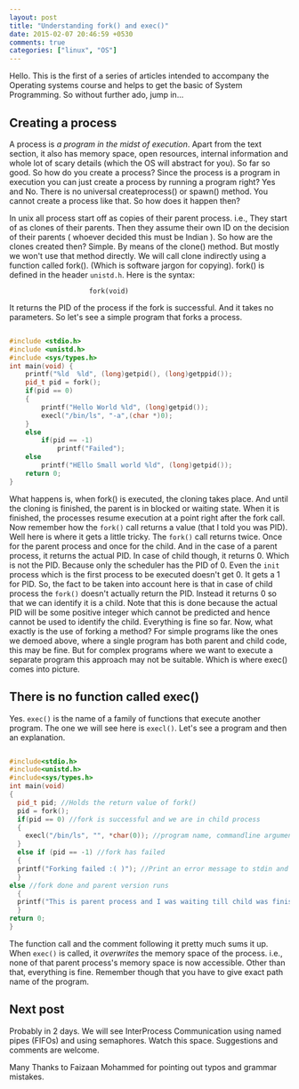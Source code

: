 ```yaml
---
layout: post
title: "Understanding fork() and exec()"
date: 2015-02-07 20:46:59 +0530
comments: true
categories: ["linux", "OS"]
---
```

<script src="https://google-code-prettify.googlecode.com/svn/loader/run_prettify.js?autoload=true&amp;skin=doxy&amp;lang=css" defer="defer"></script>

Hello. This is the first of a series of articles intended to accompany the  Operating systems course and helps to get the basic of System Programming.
So without further ado, jump in...

<!-- more -->

Creating a process
-------------------

A process is *a program in the midst of execution*. Apart from the text section, it also has memory space, open resources, internal information and whole lot of scary details (which the OS will abstract for you).  So far so good. So how do you create a process? Since the process is a program in execution you can just create a process by running a program right? Yes and No. There is no universal createprocess() or spawn() method. You cannot create a process like that. So how does it happen then?

In unix all process start off as copies of their parent process. i.e., They start of as clones of their parents. Then they assume their own ID on the decision of their parents ( whoever decided this must be Indian ). So how are the clones created then? Simple. By means of the clone() method. But mostly we won't use that method directly. We will call clone indirectly using a function called fork(). (Which is software jargon for copying). fork() is defined in the header `unistd.h`. Here is the syntax:

						fork(void)


It returns the PID of the process if the fork is successful. And it takes no parameters. So let's see a simple program that forks a process.

``` C++

#include <stdio.h>
#include <unistd.h>
#include <sys/types.h>
int main(void) {
    printf("%ld  %ld", (long)getpid(), (long)getppid());
    pid_t pid = fork();
    if(pid == 0)
    {
    	printf("Hello World %ld", (long)getpid());
    	execl("/bin/ls", "-a",(char *)0);
    }
    else
    	if(pid == -1)
    		printf("Failed");
    else
    	printf("HEllo Small world %ld", (long)getpid());
    return 0;
}

```
What happens is, when fork() is executed, the cloning takes place. And until the cloning is finished, the parent is in blocked or waiting state. When it is finished, the processes resume execution at a point right after the fork call. Now remember how the `fork()` call returns a value (that I told you was PID). Well here is where it gets a little tricky.
The `fork()` call returns twice. Once for the parent process and once for the child. And in the case of a parent process, it returns the actual PID. In case of child though, it returns 0. Which is not the PID. Because only the scheduler has the PID of 0. Even the `init` process which is the first process to be executed doesn't get 0. It gets a 1 for PID. So, the fact to be taken into account here is that in case of child process the `fork()` doesn't actually return the PID. Instead it returns 0 so that we can identify it is a child. Note that this is done because the actual PID will be some positive integer which cannot be predicted and hence cannot be used to identify the child.
Everything is fine so far. Now, what exactly is the use of forking a method? For simple programs like the ones we demoed above, where a single program has both parent and child code, this may be fine. But for complex programs where we want to execute a separate program this approach may not be suitable. Which is where exec() comes into picture.

There is no function called exec()
----------------------------------

Yes. `exec()` is the name of a family of functions that execute another program. The one we will see here is `execl()`. Let's see a program and then an explanation.

``` C++

#include<stdio.h>
#include<unistd.h>
#include<sys/types.h>
int main(void)
{
  pid_t pid; //Holds the return value of fork()
  pid = fork();
  if(pid == 0) //fork is successful and we are in child process
  {
    execl("/bin/ls", "", *char(0)); //program name, commandline argument to the program, null pointer for terminating the list of parameters
  }
  else if (pid == -1) //fork has failed
  {
  printf("Forking failed :( )"); //Print an error message to stdin and exit
  }
else //fork done and parent version runs
  {
  printf("This is parent process and I was waiting till child was finished.");
  }
return 0;
}

```

The function call and the comment following it pretty much sums it up. When `exec()` is called, it _overwrites_ the memory space of the process. i.e., none of that parent process's memory space is now accessible. Other than that, everything is fine.
Remember though that you have to give exact path name of the program.

Next post
--------------

Probably in 2 days. We will see InterProcess Communication using named pipes (FIFOs) and using semaphores. Watch this space. Suggestions and comments are welcome.

Many Thanks to Faizaan Mohammed for pointing out typos and grammar mistakes. 
